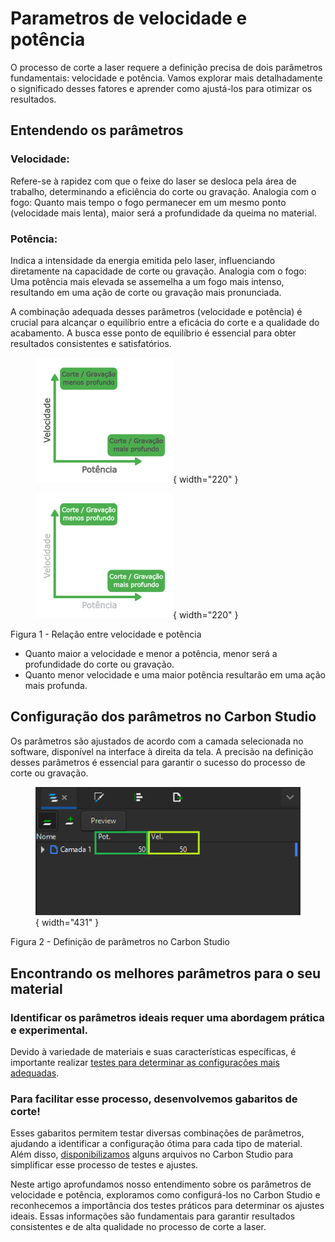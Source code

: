 # Parametros de velocidade e potência

O processo de corte a laser requere a definição precisa de dois parâmetros fundamentais: velocidade e potência. Vamos explorar mais detalhadamente o significado desses fatores e aprender como ajustá-los para otimizar os resultados.

## Entendendo os parâmetros

### Velocidade:

  Refere-se à rapidez com que o feixe do laser se desloca pela área de trabalho, determinando a eficiência do corte ou gravação.
  Analogia com o fogo: Quanto mais tempo o fogo permanecer em um mesmo ponto (velocidade mais lenta), maior será a profundidade da queima no material.

### Potência:

Indica a intensidade da energia emitida pelo laser, influenciando diretamente na capacidade de corte ou gravação.
Analogia com o fogo: Uma potência mais elevada se assemelha a um fogo mais intenso, resultando em uma ação de corte ou gravação mais pronunciada.

A combinação adequada desses parâmetros (velocidade e potência) é crucial para alcançar o equilíbrio entre a eficácia do corte e a qualidade do acabamento.
A busca esse ponto de equilíbrio é essencial para obter resultados consistentes e satisfatórios.

<figure markdown="span">

  ![FrenteMaq](../images/ImgManual20.png#only-light){ width="220" }
  <figcaption></figcaption>

  ![FrenteMaq](../images/ImgManual21.png#only-dark){ width="220" }
  <figcaption></figcaption>

</figure>

Figura 1 - Relação entre velocidade e potência

* Quanto maior a velocidade e menor a potência, menor será a profundidade do corte ou gravação.
* Quanto menor velocidade e uma maior potência resultarão em uma ação mais profunda.

## Configuração dos parâmetros no Carbon Studio

Os parâmetros são ajustados de acordo com a camada selecionada no software, disponível na interface à direita da tela. A precisão na definição desses parâmetros é essencial para garantir o sucesso do processo de corte ou gravação.

<figure markdown="span">

  ![FrenteMaq](../images/ImgManual22.png){ width="431" }
  <figcaption></figcaption>

</figure>

Figura 2 - Definição de parâmetros no Carbon Studio

## Encontrando os melhores parâmetros para o seu material

### Identificar os parâmetros ideais requer uma abordagem prática e experimental.

Devido à variedade de materiais e suas características específicas, é importante realizar [testes para determinar as configurações mais adequadas].

[testes para determinar as configurações mais adequadas]: https://gadgetpluskdb.github.io/Carbon-FAQS/truques-%26-dicas/testes-parametros/

### Para facilitar esse processo, desenvolvemos gabaritos de corte!

Esses gabaritos permitem testar diversas combinações de parâmetros, ajudando a identificar a configuração ótima para cada tipo de material. Além disso, [disponibilizamos] alguns arquivos no Carbon Studio para simplificar esse processo de testes e ajustes.

[disponibilizamos]: #

Neste artigo aprofundamos nosso entendimento sobre os parâmetros de velocidade e potência, exploramos como configurá-los no Carbon Studio e reconhecemos a importância dos testes práticos para determinar os ajustes ideais. Essas informações são fundamentais para garantir resultados consistentes e de alta qualidade no processo de corte a laser.
